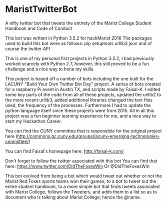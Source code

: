 # MaristTwitterBot
A nifty twitter bot that tweets the entirety of the Marist College Student Handbook and Code of Conduct


This bot was written in Python 3.5.2 for hackMarist 2016
The packages used to build this bot were as follows:
pip
setuptools
urllib3
json
and of course the twitter API

This is one of my personal first projects in Python 3.5.2, I had previously worked scarcely with Python 2.7, however, this still proved to be a fun challenge and a nice way to hone my skills.

This project is based off a number of bots including the one built for the LACUNY "Build Your Own Twitter Bot Day" project. A series of bots created for a raspberry Pi event in Austin TX, and scripts made by Faisal-K. I edited some key parts of the code from all of these projects, updated the urllib2 to the more recent urllib3, added additional libraries changed the text files used, the frequency of the processes. Furthermore I had to update the python language itself since these projects were from 2015. All in all this project was a fun beginner learning experience for me, and a nice way to start my Hackathon Career.

You can find the CUNY committee that is responsible for the original project here (http://commons.gc.cuny.edu/groups/lacuny-emerging-technologies-committee/)

You can find Faisal's homepage here:
http://faisal-k.com/

Don't forget to follow the twitter associated with this bot
  You can find that here: https://www.twitter.com/DidTheFoxesWin
        Or @DidTheFoxesWin
        
        
This bot evolved from being a bot which would tweet out whether or not the Marist Red Foxes sports teams won their games, to a bot to tweet out the entire student handbook, to a more simple bot that finds tweets associated with Marist College, follows the Tweeters, and adds them to a list so as to document who is talking about Marist College; hence the @name.
